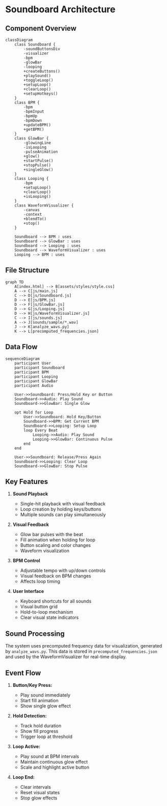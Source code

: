 # Soundboard Architecture

## Component Overview

```mermaid
classDiagram
    class Soundboard {
        -soundButtonsDiv
        -visualizer
        -bpm
        -glowBar
        -looping
        +createButtons()
        +playSound()
        +toggleLoop()
        +setupLoop()
        +clearLoop()
        +setupHotkeys()
    }
    class BPM {
        -bpm
        -bpmInput
        -bpmUp
        -bpmDown
        +updateBPM()
        +getBPM()
    }
    class GlowBar {
        -glowingLine
        -isLooping
        -pulseAnimation
        +glow()
        +startPulse()
        +stopPulse()
        +singleGlow()
    }
    class Looping {
        -bpm
        +setupLoop()
        +clearLoop()
        +isLooping()
    }
    class WaveformVisualizer {
        -canvas
        -context
        +blendTo()
        +stop()
    }

    Soundboard --> BPM : uses
    Soundboard --> GlowBar : uses
    Soundboard --> Looping : uses
    Soundboard --> WaveformVisualizer : uses
    Looping --> BPM : uses
```

## File Structure

```mermaid
graph TD
    A[index.html] --> B[assets/styles/style.css]
    A --> C[js/main.js]
    C --> D[js/Soundboard.js]
    D --> E[js/BPM.js]
    D --> F[js/GlowBar.js]
    D --> G[js/Looping.js]
    D --> H[js/WaveformVisualizer.js]
    C --> I[js/sounds.js]
    A --> J[sounds/sample/*.wav]
    J --> K[analyze_wavs.py]
    K --> L[precomputed_frequencies.json]
```

## Data Flow

```mermaid
sequenceDiagram
    participant User
    participant Soundboard
    participant BPM
    participant Looping
    participant GlowBar
    participant Audio

    User->>Soundboard: Press/Hold Key or Button
    Soundboard->>Audio: Play Sound
    Soundboard->>GlowBar: Single Glow
    
    opt Hold for Loop
        User->>Soundboard: Hold Key/Button
        Soundboard->>BPM: Get Current BPM
        Soundboard->>Looping: Setup Loop
        loop Every Beat
            Looping->>Audio: Play Sound
            Looping->>GlowBar: Continuous Pulse
        end
    end

    User->>Soundboard: Release/Press Again
    Soundboard->>Looping: Clear Loop
    Soundboard->>GlowBar: Stop Pulse
```

## Key Features

1. **Sound Playback**
   - Single-hit playback with visual feedback
   - Loop creation by holding keys/buttons
   - Multiple sounds can play simultaneously

2. **Visual Feedback**
   - Glow bar pulses with the beat
   - Fill animation when holding for loop
   - Button scaling and color changes
   - Waveform visualization

3. **BPM Control**
   - Adjustable tempo with up/down controls
   - Visual feedback on BPM changes
   - Affects loop timing

4. **User Interface**
   - Keyboard shortcuts for all sounds
   - Visual button grid
   - Hold-to-loop mechanism
   - Clear visual state indicators

## Sound Processing

The system uses precomputed frequency data for visualization, generated by `analyze_wavs.py`. This data is stored in `precomputed_frequencies.json` and used by the WaveformVisualizer for real-time display.

## Event Flow

1. **Button/Key Press:**
   - Play sound immediately
   - Start fill animation
   - Show single glow effect

2. **Hold Detection:**
   - Track hold duration
   - Show fill progress
   - Trigger loop at threshold

3. **Loop Active:**
   - Play sound at BPM intervals
   - Maintain continuous glow effect
   - Scale and highlight active button

4. **Loop End:**
   - Clear intervals
   - Reset visual states
   - Stop glow effects
